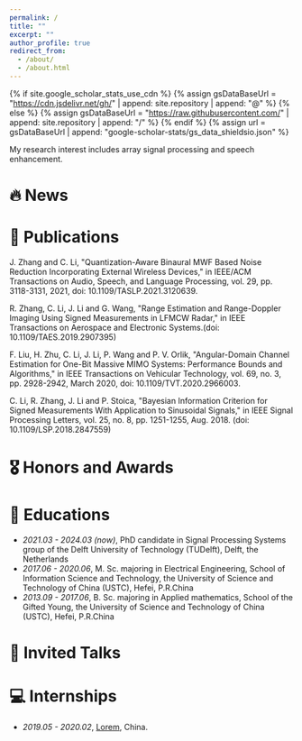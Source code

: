 ```yaml
---
permalink: /
title: ""
excerpt: ""
author_profile: true
redirect_from: 
  - /about/
  - /about.html
---
```


{% if site.google_scholar_stats_use_cdn %}
{% assign gsDataBaseUrl = "https://cdn.jsdelivr.net/gh/" | append: site.repository | append: "@" %}
{% else %}
{% assign gsDataBaseUrl = "https://raw.githubusercontent.com/" | append: site.repository | append: "/" %}
{% endif %}
{% assign url = gsDataBaseUrl | append: "google-scholar-stats/gs_data_shieldsio.json" %}

<span class='anchor' id='about-me'></span>


My research interest includes array signal processing and speech enhancement. 


# 🔥 News


# 📝 Publications 
J. Zhang and C. Li, "Quantization-Aware Binaural MWF Based Noise Reduction Incorporating External Wireless Devices," in IEEE/ACM Transactions on Audio, Speech, and Language Processing, vol. 29, pp. 3118-3131, 2021, doi: 10.1109/TASLP.2021.3120639.

R. Zhang, C. Li, J. Li and G. Wang, "Range Estimation and Range-Doppler Imaging Using Signed Measurements in LFMCW Radar," in IEEE Transactions on Aerospace and Electronic Systems.(doi: 10.1109/TAES.2019.2907395)

F. Liu, H. Zhu, C. Li, J. Li, P. Wang and P. V. Orlik, "Angular-Domain Channel Estimation for One-Bit Massive MIMO Systems: Performance Bounds and Algorithms," in IEEE Transactions on Vehicular Technology, vol. 69, no. 3, pp. 2928-2942, March 2020, doi: 10.1109/TVT.2020.2966003.

C. Li, R. Zhang, J. Li and P. Stoica, "Bayesian Information Criterion for Signed Measurements With Application to Sinusoidal Signals," in IEEE Signal Processing Letters, vol. 25, no. 8, pp. 1251-1255, Aug. 2018. (doi: 10.1109/LSP.2018.2847559)


# 🎖 Honors and Awards 

# 📖 Educations
- *2021.03 - 2024.03 (now)*, PhD candidate in Signal Processing Systems group of the Delft University of Technology (TUDelft), Delft, the Netherlands
- *2017.06 - 2020.06*, M. Sc. majoring in Electrical Engineering, School of Information Science and Technology, the University of Science and Technology of China (USTC), Hefei, P.R.China
- *2013.09 - 2017.06*, B. Sc. majoring in Applied mathematics, School of the Gifted Young, the University of Science and Technology of China (USTC), Hefei, P.R.China

# 💬 Invited Talks


# 💻 Internships
- *2019.05 - 2020.02*, [Lorem](https://github.com/), China.
